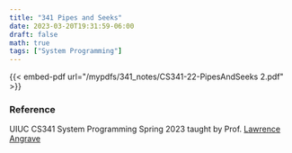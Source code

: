 ```yaml
---
title: "341 Pipes and Seeks"
date: 2023-03-20T19:31:59-06:00
draft: false
math: true
tags: ["System Programming"]
---
```


{{< embed-pdf url="/mypdfs/341_notes/CS341-22-PipesAndSeeks 2.pdf" >}}

### Reference
UIUC CS341 System Programming Spring 2023 taught by Prof. [Lawrence Angrave](https://siebelschool.illinois.edu/about/people/faculty/angrave)
